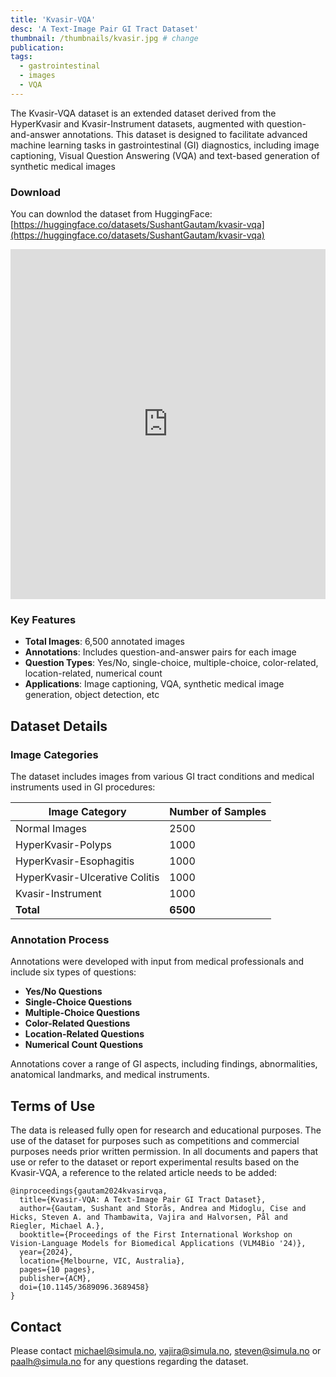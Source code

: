 ```yaml
---
title: 'Kvasir-VQA'
desc: 'A Text-Image Pair GI Tract Dataset'
thumbnail: /thumbnails/kvasir.jpg # change
publication: 
tags:
  - gastrointestinal
  - images
  - VQA
---
```

<!-- # Kvasir-VQA: A Text-Image Pair GI Tract Dataset -->


The Kvasir-VQA dataset is an extended dataset derived from the HyperKvasir and Kvasir-Instrument datasets, augmented with question-and-answer annotations. This dataset is designed to facilitate advanced machine learning tasks in gastrointestinal (GI) diagnostics, including image captioning, Visual Question Answering (VQA) and text-based generation of synthetic medical images



### Download
You can downlod the dataset from HuggingFace:
[https://huggingface.co/datasets/SushantGautam/kvasir-vqa](https://huggingface.co/datasets/SushantGautam/kvasir-vqa)

<iframe
  src="https://huggingface.co/datasets/SushantGautam/kvasir-vqa/embed/viewer/main_data/raw_annotations"
  frameborder="0"
  width="100%"
  height="560px"
></iframe>

### Key Features

- **Total Images**: 6,500 annotated images
- **Annotations**: Includes question-and-answer pairs for each image
- **Question Types**: Yes/No, single-choice, multiple-choice, color-related, location-related, numerical count
- **Applications**: Image captioning, VQA, synthetic medical image generation, object detection, etc


## Dataset Details

### Image Categories

The dataset includes images from various GI tract conditions and medical instruments used in GI procedures:

| **Image Category**          | **Number of Samples** |
|-----------------------------|-----------------------|
| Normal Images               | 2500                  |
| HyperKvasir-Polyps          | 1000                  |
| HyperKvasir-Esophagitis     | 1000                  |
| HyperKvasir-Ulcerative Colitis | 1000               |
| Kvasir-Instrument           | 1000                  |
| **Total**                   | **6500**              |

### Annotation Process

Annotations were developed with input from medical professionals and include six types of questions:

- **Yes/No Questions**
- **Single-Choice Questions**
- **Multiple-Choice Questions**
- **Color-Related Questions**
- **Location-Related Questions**
- **Numerical Count Questions**

Annotations cover a range of GI aspects, including findings, abnormalities, anatomical landmarks, and medical instruments.


## Terms of Use

The data is released fully open for research and educational purposes. The use of the dataset for purposes such as competitions and commercial purposes needs prior written permission. In all documents and papers that use or refer to the dataset or report experimental results based on the Kvasir-VQA, a reference to the related article needs to be added: 

```
@inproceedings{gautam2024kvasirvqa,
  title={Kvasir-VQA: A Text-Image Pair GI Tract Dataset},
  author={Gautam, Sushant and Storås, Andrea and Midoglu, Cise and Hicks, Steven A. and Thambawita, Vajira and Halvorsen, Pål and Riegler, Michael A.},
  booktitle={Proceedings of the First International Workshop on Vision-Language Models for Biomedical Applications (VLM4Bio '24)},
  year={2024},
  location={Melbourne, VIC, Australia},
  pages={10 pages},
  publisher={ACM},
  doi={10.1145/3689096.3689458}
}
```

## Contact
Please contact michael@simula.no, vajira@simula.no, steven@simula.no or paalh@simula.no for any questions regarding the dataset.


